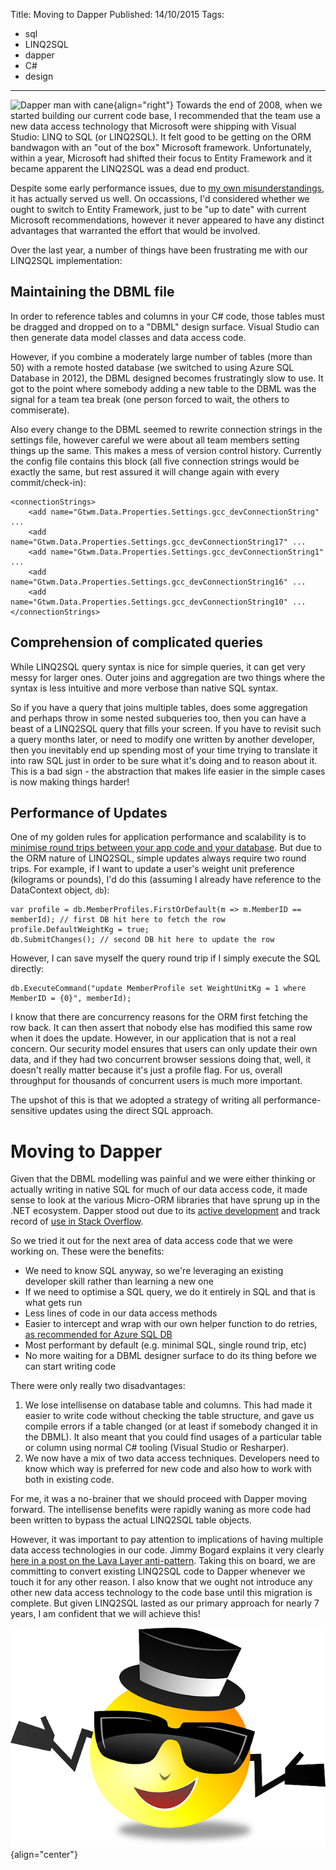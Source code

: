 Title: Moving to Dapper
Published: 14/10/2015
Tags:
  - sql
  - LINQ2SQL
  - dapper
  - C#
  - design
---

![Dapper man with cane](/posts/img/man-with-cane.png){align="right"}
Towards the end of 2008, when we started building our current code base, I recommended that the team use a new data access technology that Microsoft were shipping with Visual Studio: LINQ to SQL (or LINQ2SQL). It felt good to be getting on the ORM bandwagon with an "out of the box" Microsoft framework. Unfortunately, within a year, Microsoft had shifted their focus to Entity Framework and it became apparent the LINQ2SQL was a dead end product.

Despite some early performance issues, due to [my own misunderstandings](/posts/when-to-dispose-linq2sql-datacontext), it has actually served us well. On  occassions, I'd considered whether we ought to switch to Entity Framework, just to be "up to date" with current Microsoft recommendations, however it never appeared to have any distinct advantages that warranted the effort that would be involved.

Over the last year, a number of things have been frustrating me with our LINQ2SQL implementation:

## Maintaining the DBML file

In order to reference tables and columns in your C# code, those tables must be dragged and dropped on to a "DBML" design surface. Visual Studio can then generate data model classes and data access code.

However, if you combine a moderately large number of tables (more than 50) with a remote hosted database (we switched to using Azure SQL Database in 2012), the DBML designed becomes frustratingly slow to use. It got to the point where somebody adding a new table to the DBML was the signal for a team tea break (one person forced to wait, the others to commiserate).

Also every change to the DBML seemed to rewrite connection strings in the settings file, however careful we were about all team members setting things up the same. This makes a mess of version control history. Currently the config file contains this block (all five connection strings would be exactly the same, but rest assured it will change again with every commit/check-in):
```
<connectionStrings>
    <add name="Gtwm.Data.Properties.Settings.gcc_devConnectionString" ...
    <add name="Gtwm.Data.Properties.Settings.gcc_devConnectionString17" ...
    <add name="Gtwm.Data.Properties.Settings.gcc_devConnectionString1" ...
    <add name="Gtwm.Data.Properties.Settings.gcc_devConnectionString16" ...
    <add name="Gtwm.Data.Properties.Settings.gcc_devConnectionString10" ...
</connectionStrings>
```

## Comprehension of complicated queries

While LINQ2SQL query syntax is nice for simple queries, it can get very messy for larger ones. Outer joins and aggregation are two things where the syntax is less intuitive and more verbose than native SQL syntax.

So if you have a query that joins multiple tables, does some aggregation and perhaps throw in some nested subqueries too, then you can have a beast of a LINQ2SQL query that fills your screen. If you have to revisit such a query months later, or need to modify one written by another developer, then you inevitably end up spending most of your time trying to translate it into raw SQL just in order to be sure what it's doing and to reason about it. This is a bad sign - the abstraction that makes life easier in the simple cases is now making things harder!

## Performance of Updates

One of my golden rules for application performance and scalability is to [minimise round trips between your app code and your database](/posts/minimising-db-round-trips). But due to the ORM nature of LINQ2SQL, simple updates always require two round trips. For example, if I want to update a user's weight unit preference (kilograms or pounds), I'd do this (assuming I already have reference to the DataContext object, `db`):
```
var profile = db.MemberProfiles.FirstOrDefault(m => m.MemberID == memberId); // first DB hit here to fetch the row
profile.DefaultWeightKg = true;
db.SubmitChanges(); // second DB hit here to update the row
```
However, I can save myself the query round trip if I simply execute the SQL directly:
```
db.ExecuteCommand("update MemberProfile set WeightUnitKg = 1 where MemberID = {0}", memberId);
```

I know that there are concurrency reasons for the ORM first fetching the row back. It can then assert that nobody else has modified this same row when it does the update. However, in our application that is not a real concern. Our security model ensures that users can only update their own data, and if they had two concurrent browser sessions doing that, well, it doesn't really matter because it's just a profile flag. For us, overall throughput for thousands of concurrent users is much more important.

The upshot of this is that we adopted a strategy of writing all performance-sensitive updates using the direct SQL approach.

# Moving to Dapper

Given that the DBML modelling was painful and we were either thinking or actually writing in native SQL for much of our data access code, it made sense to look at the various Micro-ORM libraries that have sprung up in the .NET ecosystem. Dapper stood out due to its [active development](https://github.com/StackExchange/dapper-dot-net) and track record of [use in Stack Overflow](http://stackoverflow.com/tags/dapper/info).

So we tried it out for the next area of data access code that we were working on. These were the benefits:

- We need to know SQL anyway, so we're leveraging an existing developer skill rather than learning a new one
- If we need to optimise a SQL query, we do it entirely in SQL and that is what gets run
- Less lines of code in our data access methods
- Easier to intercept and wrap with our own helper function to do retries, [as recommended for Azure SQL DB](https://docs.microsoft.com/en-us/azure/sql-database/sql-database-connectivity-issues)
- Most performant by default (e.g. minimal SQL, single round trip, etc)
- No more waiting for a DBML designer surface to do its thing before we can start writing code

There were only really two disadvantages:

1. We lose intellisense on database table and columns. This had made it easier to write code without checking the table structure, and gave us compile errors if a table changed (or at least if somebody changed it in the DBML). It also meant that you could find usages of a particular table or column using normal C# tooling (Visual Studio or Resharper).
2. We now have a mix of two data access techniques. Developers need to know which way is preferred for new code and also how to work with both in existing code.

For me, it was a no-brainer that we should proceed with Dapper moving forward. The intellisense benefits were rapidly waning as more code had been written to bypass the actual LINQ2SQL table objects.

However, it was important to pay attention to implications of having multiple data access technologies in our code. Jimmy Bogard explains it very clearly [here in a post on the Lava Layer anti-pattern](https://lostechies.com/jimmybogard/2015/01/15/combating-the-lava-layer-anti-pattern-with-rolling-refactoring/).
Taking this on board, we are committing to convert existing LINQ2SQL code to Dapper whenever we touch it for any other reason. I also know that we ought not introduce any other new data access technology to the code base until this migration is complete. But given LINQ2SQL lasted as our primary approach for nearly 7 years, I am confident that we will achieve this!

![Dapper emoji shrug](img/shrug.png){align="center"}
